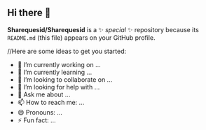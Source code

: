 ## Hi there 👋


**Sharequesid/Sharequesid** is a ✨ _special_ ✨ repository because its `README.md` (this file) appears on your GitHub profile.

//Here are some ideas to get you started:

- 🔭 I’m currently working on ...
- 🌱 I’m currently learning ...
- 👯 I’m looking to collaborate on ...
- 🤔 I’m looking for help with ...
- 💬 Ask me about ...
- 📫 How to reach me: ...
- 😄 Pronouns: ...
- ⚡ Fun fact: ...

